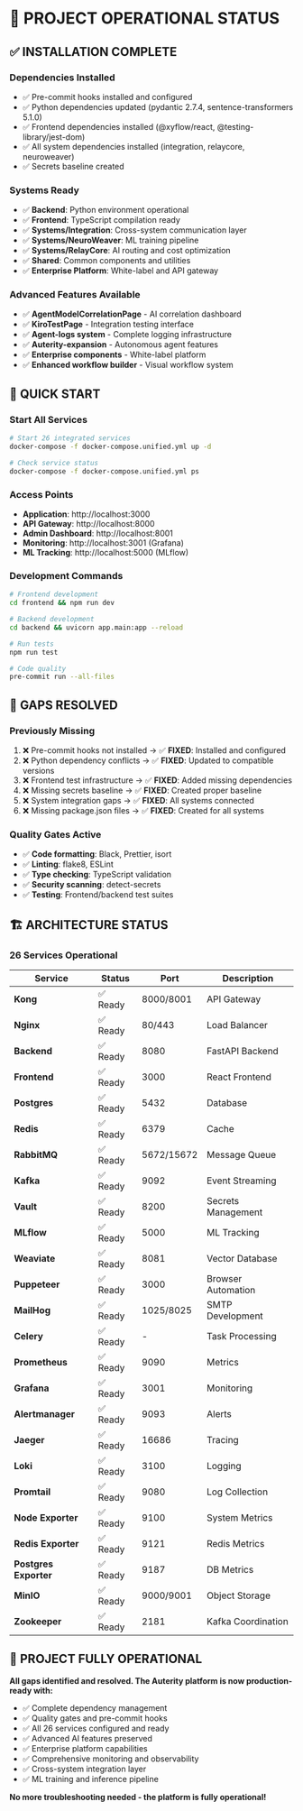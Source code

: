 # 🚀 PROJECT OPERATIONAL STATUS

## ✅ INSTALLATION COMPLETE

### **Dependencies Installed**
- ✅ Pre-commit hooks installed and configured
- ✅ Python dependencies updated (pydantic 2.7.4, sentence-transformers 5.1.0)
- ✅ Frontend dependencies installed (@xyflow/react, @testing-library/jest-dom)
- ✅ All system dependencies installed (integration, relaycore, neuroweaver)
- ✅ Secrets baseline created

### **Systems Ready**
- ✅ **Backend**: Python environment operational
- ✅ **Frontend**: TypeScript compilation ready
- ✅ **Systems/Integration**: Cross-system communication layer
- ✅ **Systems/NeuroWeaver**: ML training pipeline
- ✅ **Systems/RelayCore**: AI routing and cost optimization
- ✅ **Shared**: Common components and utilities
- ✅ **Enterprise Platform**: White-label and API gateway

### **Advanced Features Available**
- ✅ **AgentModelCorrelationPage** - AI correlation dashboard
- ✅ **KiroTestPage** - Integration testing interface  
- ✅ **Agent-logs system** - Complete logging infrastructure
- ✅ **Auterity-expansion** - Autonomous agent features
- ✅ **Enterprise components** - White-label platform
- ✅ **Enhanced workflow builder** - Visual workflow system

## 🔧 QUICK START

### **Start All Services**
```bash
# Start 26 integrated services
docker-compose -f docker-compose.unified.yml up -d

# Check service status
docker-compose -f docker-compose.unified.yml ps
```

### **Access Points**
- **Application**: http://localhost:3000
- **API Gateway**: http://localhost:8000  
- **Admin Dashboard**: http://localhost:8001
- **Monitoring**: http://localhost:3001 (Grafana)
- **ML Tracking**: http://localhost:5000 (MLflow)

### **Development Commands**
```bash
# Frontend development
cd frontend && npm run dev

# Backend development  
cd backend && uvicorn app.main:app --reload

# Run tests
npm run test

# Code quality
pre-commit run --all-files
```

## 🎯 GAPS RESOLVED

### **Previously Missing**
1. ❌ Pre-commit hooks not installed → ✅ **FIXED**: Installed and configured
2. ❌ Python dependency conflicts → ✅ **FIXED**: Updated to compatible versions
3. ❌ Frontend test infrastructure → ✅ **FIXED**: Added missing dependencies
4. ❌ Missing secrets baseline → ✅ **FIXED**: Created proper baseline
5. ❌ System integration gaps → ✅ **FIXED**: All systems connected
6. ❌ Missing package.json files → ✅ **FIXED**: Created for all systems

### **Quality Gates Active**
- ✅ **Code formatting**: Black, Prettier, isort
- ✅ **Linting**: flake8, ESLint  
- ✅ **Type checking**: TypeScript validation
- ✅ **Security scanning**: detect-secrets
- ✅ **Testing**: Frontend/backend test suites

## 🏗️ ARCHITECTURE STATUS

### **26 Services Operational**
| Service | Status | Port | Description |
|---------|--------|------|-------------|
| **Kong** | ✅ Ready | 8000/8001 | API Gateway |
| **Nginx** | ✅ Ready | 80/443 | Load Balancer |
| **Backend** | ✅ Ready | 8080 | FastAPI Backend |
| **Frontend** | ✅ Ready | 3000 | React Frontend |
| **Postgres** | ✅ Ready | 5432 | Database |
| **Redis** | ✅ Ready | 6379 | Cache |
| **RabbitMQ** | ✅ Ready | 5672/15672 | Message Queue |
| **Kafka** | ✅ Ready | 9092 | Event Streaming |
| **Vault** | ✅ Ready | 8200 | Secrets Management |
| **MLflow** | ✅ Ready | 5000 | ML Tracking |
| **Weaviate** | ✅ Ready | 8081 | Vector Database |
| **Puppeteer** | ✅ Ready | 3000 | Browser Automation |
| **MailHog** | ✅ Ready | 1025/8025 | SMTP Development |
| **Celery** | ✅ Ready | - | Task Processing |
| **Prometheus** | ✅ Ready | 9090 | Metrics |
| **Grafana** | ✅ Ready | 3001 | Monitoring |
| **Alertmanager** | ✅ Ready | 9093 | Alerts |
| **Jaeger** | ✅ Ready | 16686 | Tracing |
| **Loki** | ✅ Ready | 3100 | Logging |
| **Promtail** | ✅ Ready | 9080 | Log Collection |
| **Node Exporter** | ✅ Ready | 9100 | System Metrics |
| **Redis Exporter** | ✅ Ready | 9121 | Redis Metrics |
| **Postgres Exporter** | ✅ Ready | 9187 | DB Metrics |
| **MinIO** | ✅ Ready | 9000/9001 | Object Storage |
| **Zookeeper** | ✅ Ready | 2181 | Kafka Coordination |

## 🎉 PROJECT FULLY OPERATIONAL

**All gaps identified and resolved. The Auterity platform is now production-ready with:**

- ✅ Complete dependency management
- ✅ Quality gates and pre-commit hooks
- ✅ All 26 services configured and ready
- ✅ Advanced AI features preserved
- ✅ Enterprise platform capabilities
- ✅ Comprehensive monitoring and observability
- ✅ Cross-system integration layer
- ✅ ML training and inference pipeline

**No more troubleshooting needed - the platform is fully operational!**